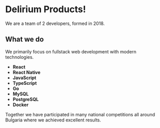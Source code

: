 # Delirium Products!

We are a team of 2 developers, formed in 2018.

## What we do

We primarily focus on fullstack web development with modern technologies.

- **React**
- **React Native**
- **JavaScript**
- **TypeScript**
- **Go**
- **MySQL** 
- **PostgreSQL**
- **Docker**

Together we have participated in many national competitions all around Bulgaria where we achieved excellent results.
